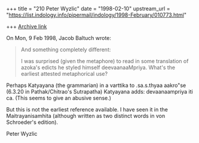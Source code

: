 +++
title = "210 Peter Wyzlic"
date = "1998-02-10"
upstream_url = "https://list.indology.info/pipermail/indology/1998-February/010773.html"

+++
[Archive link](https://list.indology.info/pipermail/indology/1998-February/010773.html)

On Mon, 9 Feb 1998, Jacob Baltuch wrote:

> And something completely different:
>
> I was surprised (given the metaphore) to read in some translation of
> azoka's edicts he styled himself deevaanaaMpriya.  What's the
> earliest attested metaphorical use?

Perhaps Katyayana (the grammarian) in a varttika to
        .sa.s.thyaa aakro"se (6.3.20 in Pathak/Chitrao's Sutrapatha)
Katyayana adds: devaanaampriya iti ca. (This seems to give an
abusive sense.)

But this is not the earliest reference available. I have seen it
in the Maitrayanisamhita (although written as two distinct words
in von Schroeder's edition).

Peter Wyzlic



